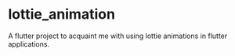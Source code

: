 # lottie_animation

A flutter project to acquaint me with using lottie animations in flutter applications.

